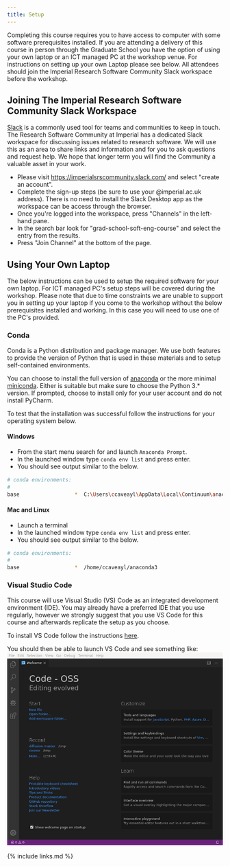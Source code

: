```yaml
---
title: Setup
---
```


Completing this course requires you to have access to computer with some
software prerequisites installed. If you are attending a delivery of this course
in person through the Graduate School you have the option of using your own
laptop or an ICT managed PC at the workshop venue. For instructions on setting
up your own Laptop please see below. All attendees should join the Imperial
Research Software Community Slack workspace before the workshop.

## Joining The Imperial Research Software Community Slack Workspace

[Slack](https://slack.com/intl/en-gb/) is a commonly used tool for teams and
communities to keep in touch. The Research Software Community at Imperial has a
dedicated Slack workspace for discussing issues related to research software.
We will use this as an area to share links and information and for you to ask
questions and request help. We hope that longer term you will find the Community
a valuable asset in your work.

* Please visit https://imperialsrscommunity.slack.com/ and select "create an
  account".
* Complete the sign-up steps (be sure to use your @imperial.ac.uk address).
  There is no need to install the Slack Desktop app as the workspace can be
  access through the browser.
* Once you're logged into the workspace, press "Channels" in the left-hand pane.
* In the search bar look for "grad-school-soft-eng-course" and select the entry
  from the results.
* Press "Join Channel" at the bottom of the page.

## Using Your Own Laptop

The below instructions can be used to setup the required software for your own
laptop. For ICT managed PC's setup steps will be covered during the
workshop. Please note that due to time constraints we are unable to support you
in setting up your laptop if you come to the workshop without the below
prerequisites installed and working. In this case you will need to use one of
the PC's provided.

### Conda

Conda is a Python distribution and package manager. We use both features to
provide the version of Python that is used in these materials and to setup
self-contained environments.

You can choose to install the full version of [anaconda][] or the more minimal
[miniconda][]. Either is suitable but make sure to choose the Python 3.*
version. If prompted, choose to install only for your user account and do not
install PyCharm.

[anaconda]: https://docs.anaconda.com/anaconda/install/
[miniconda]: https://docs.conda.io/projects/conda/en/latest/user-guide/install/

To test that the installation was successful follow the instructions for your
operating system below.

#### Windows

* From the start menu search for and launch `Anaconda Prompt`.
* In the launched window type `conda env list` and press enter.
* You should see output similar to the below.

```bash
# conda environments:
#
base                  *  C:\Users\ccaveayl\AppData\Local\Continuum\anaconda3\
```

#### Mac and Linux

* Launch a terminal
* In the launched window type `conda env list` and press enter.
* You should see output similar to the below.

```bash
# conda environments:
#
base                  *  /home/ccaveayl/anaconda3
```

### Visual Studio Code

This course will use Visual Studio (VS) Code as an integrated development
environment (IDE). You may already have a preferred IDE that you use regularly,
however we strongly suggest that you use VS Code for this course and afterwards
replicate the setup as you choose.

To install VS Code follow the instructions
[here](https://code.visualstudio.com).

You should then be able to launch VS Code and see something like:
![Screenshot of VS code](fig/vs-code.png)

{% include links.md %}
